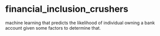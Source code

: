# financial_inclusion_crushers
machine learning that predicts the likelihood of individual owning a bank account given some factors to determine that.
